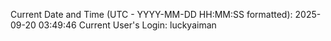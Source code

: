 Current Date and Time (UTC - YYYY-MM-DD HH:MM:SS formatted): 2025-09-20 03:49:46
Current User's Login: luckyaiman
